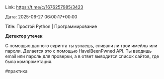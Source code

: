 Link: https://t.me/c/1676257985/3423

Дата: 2025-06-27 06:00:17+00:00

Title: Простой Python | Программирование

**Детектор утечек**

С помощью данного скрипта ты узнаешь, сливали ли твои имейлы
или пароли. Делается это с помощью HaveIBeenPwned API. Ты
вводишь email или пароль для проверки, а в ответ выводится
список сайтов, где была компрометация.

#практика

